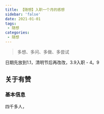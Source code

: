 ```yaml
---
title: 【随想】入职一个月的感想
sidebar: 'false'
date: 2021-01-01
tags:
 - 随想
categories:
 - 随想
---
```


> 多想、多问、多做、多尝试
<!-- more -->
日期先放到1.1，清明节后再改改，3.9入职 - 4。9

## 关于有赞

### 基本信息

四千多人，